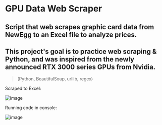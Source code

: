 # GPU Data Web Scraper

##  Script that web scrapes graphic card data from NewEgg to an Excel file to analyze prices.

## This project's goal is to practice web scraping &amp; Python, and was inspired from the newly announced RTX 3000 series GPUs from Nvidia.

> (Python, BeautifulSoup, urllib, regex)

Scraped to Excel:

![image](https://user-images.githubusercontent.com/59063950/92182267-47896080-ee19-11ea-9790-a1e80c4fb378.png)

Running code in console:

![image](https://user-images.githubusercontent.com/59063950/92181874-4ad01c80-ee18-11ea-814c-1475254f03d6.png)
